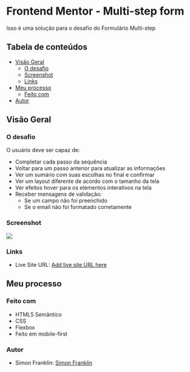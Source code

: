 # Frontend Mentor - Multi-step form 

Isso é uma solução para o desafio do Formulário Multi-step

## Tabela de conteúdos

- [Visão Geral](#visão-geral)
  - [O desafio](#o-desafio)
  - [Screenshot](#screenshot)
  - [Links](#links)
- [Meu processo](#meu-processo)
  - [Feito com](#feito-com)
- [Autor](#autor)


## Visão Geral

### O desafio

O usuário deve ser capaz de:

- Completar cada passo da sequência
- Voltar para um passo anterior para atualizar as informações
- Ver um sumário com suas escolhas no final e confirmar
- Ver um layout diferente de acordo com o tamanho da tela
- Ver efeitos hover para os elementos interativos na tela
- Receber mensagens de validação:
  - Se um campo não foi preenchido
  - Se o email não foi formatado corretamente

### Screenshot

![](./screenshot.jpg)

### Links

- Live Site URL: [Add live site URL here](https://your-live-site-url.com)

## Meu processo

### Feito com

- HTML5 Semântico
- CSS
- Flexbox
- Feito em mobile-first

### Autor
- Simon Franklin: [Simon Franklin](https://github.com/simonfranklin1)
